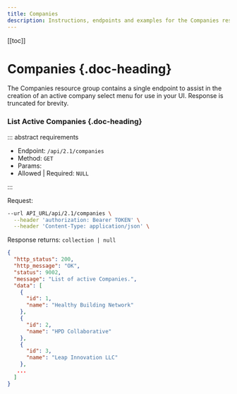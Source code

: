 ```yaml
---
title: Companies
description: Instructions, endpoints and examples for the Companies resource group.
---
```


[[toc]]

# Companies {.doc-heading}

The Companies resource group contains a single endpoint to assist in the creation of an active company select menu for use in your UI. Response is truncated for brevity.

### List Active Companies {.doc-heading}

::: abstract requirements

- Endpoint: `/api/2.1/companies`
- Method: `GET`
- Params:
- Allowed | Required: `NULL`

:::

Request:

```bash
--url API_URL/api/2.1/companies \
  --header 'authorization: Bearer TOKEN' \
  --header 'Content-Type: application/json' \
```

Response returns: `collection | null`

```json
{
  "http_status": 200,
  "http_message": "OK",
  "status": 9002,
  "message": "List of active Companies.",
  "data": [
    {
      "id": 1,
      "name": "Healthy Building Network"
    },
    {
      "id": 2,
      "name": "HPD Collaborative"
    },
    {
      "id": 3,
      "name": "Leap Innovation LLC"
    },
   ...
  ]
}
```
